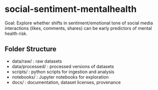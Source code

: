 ﻿# social-sentiment-mentalhealth

Goal: Explore whether shifts in sentiment/emotional tone of social media interactions (likes, comments, shares) can be early predictors of mental health risk.

## Folder Structure
- data/raw/ : raw datasets
- data/processed/ : processed versions of datasets
- scripts/ : python scripts for ingestion and analysis
- notebooks/ : Jupyter notebooks for exploration
- docs/ : documentation, dataset licenses, provenance
